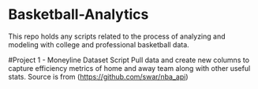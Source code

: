# Basketball-Analytics

This repo holds any scripts related to the process of analyzing and modeling with college and professional basketball data. 

#Project 1 - Moneyline Dataset Script
Pull data and create new columns to capture efficiency metrics of home and away team along with other useful stats. Source is from (https://github.com/swar/nba_api)
